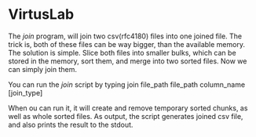 # VirtusLab

The *join* program, will join two csv(rfc4180) files into one joined file. The trick is, both of these files can be way bigger, than the available memory. The solution is simple. Slice both files into smaller bulks, which can be stored in the memory, sort them, and merge into two sorted files. Now we can simply join them.

You can run the *join* script by typing 
    join file_path file_path column_name [join_type]
    
When ou can run it, it will create and remove temporary sorted chunks, as well as whole sorted files. As output, the script generates joined csv file, and also prints the result to the stdout.
